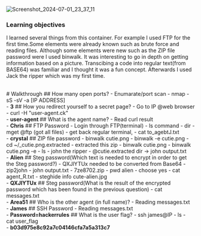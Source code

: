 ![Screenshot_2024-07-01_23_37_11](https://github.com/msaurelius/AgentSudo/assets/173549330/f6d1ae72-43c4-49d5-b3fd-8cc3aa2006fe)

### Learning objectives
I learned several things from this container. For example I used FTP for the first time.Some elements were already known such as brute force and reading files. Although some elements were new such as the ZIP file password were I used binwalk. It was interesting to go in depth on getting information based on a picture. Transcibing a code into regular text(from BASE64) was familiar and I thought it was a fun concept. Afterwards I used Jack the ripper which was my first time.

<br>
#  Walkthrough
## How many open ports?
- Enumarate/port scan
- nmap -sS -sV -a [IP ADDRESS] <br>
- <b>3</b>
## How you redirect yourself to a secret page?
- Go to IP  @web browser
- curl -H "user-agent.ck"<br>
- <b> user-agent </b>
## What is the agent name?
- Read curl result<br>
- <b>Chris</b>
## FTP Password
- Login through FTP(terminal)
- ls command
- dir
- mget @ftp (got all files)
- get back regular terminal,
- cat to_agebtJ.txt<br>
- <b>crystal</b>
## ZIP file password
- binwalk cutie.png
- binwalk -e cutie.png
- cd ~/_cutie.png.extracted
- extracted this zip
- binwalk cutie.png
- binwalk cutie.png -e
- ls
- john the ripper
- @cutie.extracted dir -> john output.txt<br>
- <b>Alien</b>
## Steg password(Which text is  needed to encrypt in  order to get the Steg password?)
- QXJlYTUx needed to be converted from Base64
- zip2john
- john output.txt
- 7ze8702.zip
- pwd alien
- choose yes
- cat agent_R.txt
- steghide info cute-alien.jpg<br>
- <b>QXJlYTUx</b>
## Steg password(What is the result of the encrypted password which has been found in the previous question)
- cat messages.txt<br>
- <b>Area51</b>
## Who is the other agent (in full name)?
- Reading messages.txt<br>
- <b>James</b>
## SSH Password
- Reading messages.txt<br>
- <b>Password=hackerrules</b>
## What is the user flag?
- ssh james@IP
- ls
- cat user_flag <br>
- <b> b03d975e8c92a7c04146cfa7a5a313c7 </b>

